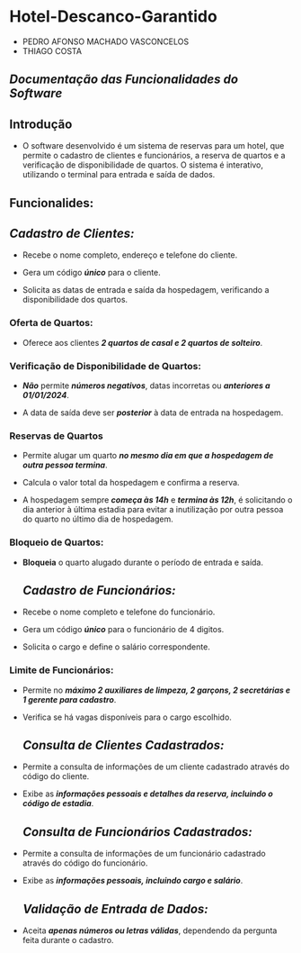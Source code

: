   # Hotel-Descanco-Garantido
- PEDRO AFONSO MACHADO VASCONCELOS
- THIAGO COSTA
## *Documentação das Funcionalidades do Software*

## Introdução
- O software desenvolvido é um sistema de reservas para um hotel, que permite o cadastro de clientes e funcionários, a reserva de quartos e a verificação de disponibilidade de quartos. O sistema é interativo, utilizando o terminal para entrada e saída de dados.

## Funcionalides:
  ## *Cadastro de Clientes:*

- Recebe o nome completo, endereço e telefone do cliente.

- Gera um código ***único*** para o cliente.

- Solicita as datas de entrada e saída da hospedagem, verificando a disponibilidade dos quartos.

### Oferta de Quartos:

- Oferece aos clientes ***2 quartos de casal e 2 quartos de solteiro***.

### Verificação de Disponibilidade de Quartos:

- ***Não*** permite ***números negativos***, datas incorretas ou ***anteriores a 01/01/2024***.

- A data de saída deve ser ***posterior*** à data de entrada na hospedagem.

### Reservas de Quartos

- Permite alugar um quarto ***no mesmo dia em que a hospedagem de outra pessoa termina***.
  
- Calcula o valor total da hospedagem e confirma a reserva.

- A hospedagem sempre ***começa às 14h*** e ***termina às 12h***, é solicitando o dia anterior à última estadia para evitar a inutilização por outra pessoa do quarto no último dia de hospedagem.

### Bloqueio de Quartos:

- **Bloqueia** o quarto alugado durante o período de entrada e saída.

   ## *Cadastro de Funcionários:*

- Recebe o nome completo e telefone do funcionário.

- Gera um código ***único*** para o funcionário de 4 digitos.

- Solicita o cargo e define o salário correspondente.

### Limite de Funcionários:

- Permite no ***máximo 2 auxiliares de limpeza, 2 garçons, 2 secretárias e 1 gerente para cadastro***.

- Verifica se há vagas disponíveis para o cargo escolhido.


  ## *Consulta de Clientes Cadastrados:*

- Permite a consulta de informações de um cliente cadastrado através do código do cliente.

- Exibe as ***informações pessoais e detalhes da reserva, incluindo o código de estadia***.


  ## *Consulta de Funcionários Cadastrados:*

- Permite a consulta de informações de um funcionário cadastrado através do código do funcionário.

- Exibe as ***informações pessoais, incluindo cargo e salário***.

  ## *Validação de Entrada de Dados:*

- Aceita ***apenas números ou letras válidas***, dependendo da pergunta feita durante o cadastro.

